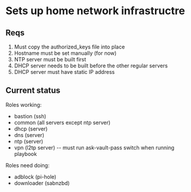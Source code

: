 # Sets up home network infrastructre

## Reqs

1. Must copy the authorized_keys file into place
2. Hostname must be set manually (for now)
3. NTP server must be built first
4. DHCP server needs to be built before the other regular servers
5. DHCP server must have static IP address

## Current status

Roles working:
- bastion (ssh)
- common (all servers except ntp server)
- dhcp (server)
- dns (server)
- ntp (server)
- vpn (l2tp server) -- must run ask-vault-pass switch when running playbook

Roles need doing:
- adblock (pi-hole)
- downloader (sabnzbd)
